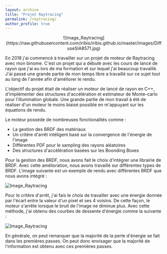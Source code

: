 ```yaml
---
layout: archive
title: "Projet Raytracing"
permalink: /raytracing/
author_profile: true
---
```


<p align="center">![Image_Raytracing](https://raw.githubusercontent.com/iribis/iribis.github.io/master/images/DiffuseSIA8571.jpg)<p align="center">


En 2018 j'ai commencé à travailler sur un projet de moteur de Raytracing avec mon binome. C'est un projet qui a débuté avec les cours de lancé de rayon que j'ai eu lors de ma formation et sur lequel j'ai beaucoup travaillé. J'ai passé une grande partie de mon temps libre a travaillé sur ce sujet tout au long de l'année afin d'améliorer le rendu.

L'objectif du projet était de réaliser un moteur de lancé de rayon en C++, d'implémenter des structures d'accélération et estimateur de Monte-carlo pour l'illumination globale. Une grande partie de mon travail à été de réaliser d'un moteur le moins biaisé possible en m'appuyant sur les équations de rendu. 

Le moteur possède de nombreuses fonctionalités comme :
* La gestion des BRDF des matériaux
* Un critère d'arrêt intéligent basé sur la convergence de l'énergie de l'image
* Différentes PDF pour le sampling des rayons aléatoires
* Des structures d'accélération basées sur les Boonding Boxes

Pour la gestion des BRDF, nous avons fait le choix d'intégrer une librairie de BRDF. Avec cette amélioration, nous avons travaillé sur différentes types de BRDF. L'image suivante est un exemple de rendu avec différentes BRDF que nous avons intégré :

![Image_Raytracing](https://raw.githubusercontent.com/iribis/iribis.github.io/master/images/PokeBoule603.jpg)


Pour le critère d'arrêt, j'ai fais le choix de travailler avec une énergie donnée par l'écart entre la valeur d'un pixel et ses 4 voisins. De cette façon, le moteur s'arrête lorsque le bruit de l'image ne diminue plus. Avec cette méthode, j'ai obtenu des courbes de dessente d'énergie comme la suivante :

![Image_Raytracing](https://raw.githubusercontent.com/iribis/iribis.github.io/master/images/Boat151Energie.PNG)

En générale, on peut remarquer que la majorité de la perte d'énergie se fait dans les premières passes. On peut donc envisager que la majorité de l'information est obtenu avec ces premières passes.
